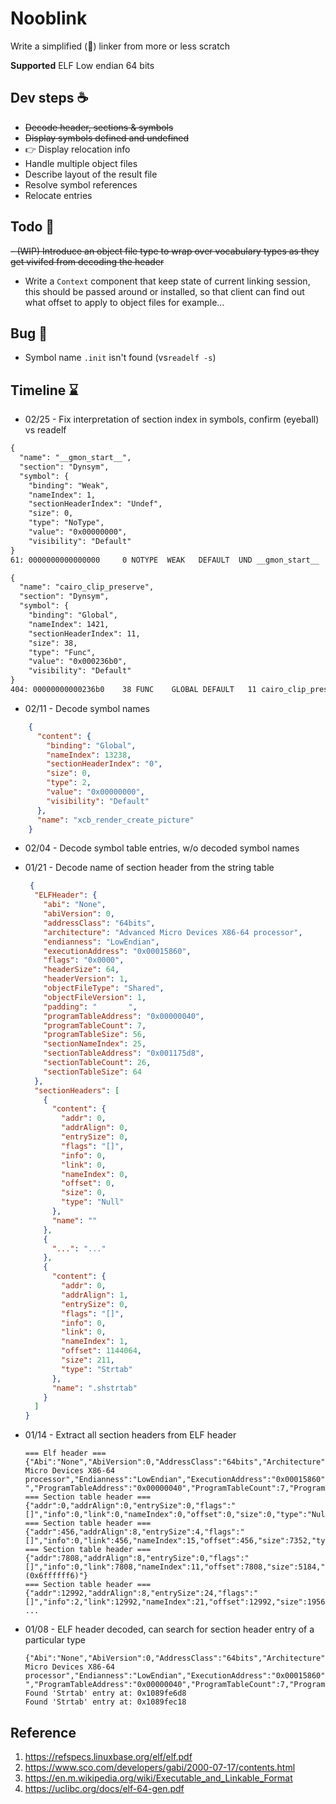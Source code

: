 # Nooblink

Write a simplified (💩) linker from more or less scratch

**Supported**
ELF Low endian 64 bits

## Dev steps ☕
- ~~Decode header, sections & symbols~~
- ~~Display symbols defined and undefined~~ 
- 👉 Display relocation info 
- Handle multiple object files 
- Describe layout of the result file 
- Resolve symbol references
- Relocate entries

## Todo 📝
~~- (WIP) Introduce an object file type to wrap over vocabulary types as they get vivifed from decoding the header~~
- Write a `Context` component that keep state of current linking session, this should be passed around or installed, so that client can find out what offset to apply to object files for example...

## Bug 🐛
- Symbol name `.init` isn't found (vs`readelf -s`)

## Timeline ⌛
- 02/25 - Fix interpretation of section index in symbols, confirm (eyeball) vs readelf
````txt
{
  "name": "__gmon_start__",
  "section": "Dynsym",
  "symbol": {
    "binding": "Weak",
    "nameIndex": 1,
    "sectionHeaderIndex": "Undef",
    "size": 0,
    "type": "NoType",
    "value": "0x00000000",
    "visibility": "Default"
}
61: 0000000000000000     0 NOTYPE  WEAK   DEFAULT  UND __gmon_start__

{
  "name": "cairo_clip_preserve",
  "section": "Dynsym",
  "symbol": {
    "binding": "Global",
    "nameIndex": 1421,
    "sectionHeaderIndex": 11,
    "size": 38,
    "type": "Func",
    "value": "0x000236b0",
    "visibility": "Default"
}
404: 00000000000236b0    38 FUNC    GLOBAL DEFAULT   11 cairo_clip_preserve
````

- 02/11 - Decode symbol names
````json
    {
      "content": {
        "binding": "Global",
        "nameIndex": 13238,
        "sectionHeaderIndex": "0",
        "size": 0,
        "type": 2,
        "value": "0x00000000",
        "visibility": "Default"
      },
      "name": "xcb_render_create_picture"
    }
````

- 02/04 - Decode symbol table entries, w/o decoded symbol names

- 01/21 - Decode name of section header from the string table
  ````json 
   {
    "ELFHeader": {
      "abi": "None",
      "abiVersion": 0,
      "addressClass": "64bits",
      "architecture": "Advanced Micro Devices X86-64 processor",
      "endianness": "LowEndian",
      "executionAddress": "0x00015860",
      "flags": "0x0000",
      "headerSize": 64,
      "headerVersion": 1,
      "objectFileType": "Shared",
      "objectFileVersion": 1,
      "padding": "       ",
      "programTableAddress": "0x00000040",
      "programTableCount": 7,
      "programTableSize": 56,
      "sectionNameIndex": 25,
      "sectionTableAddress": "0x001175d8",
      "sectionTableCount": 26,
      "sectionTableSize": 64
    },
    "sectionHeaders": [
      {
        "content": {
          "addr": 0,
          "addrAlign": 0,
          "entrySize": 0,
          "flags": "[]",
          "info": 0,
          "link": 0,
          "nameIndex": 0,
          "offset": 0,
          "size": 0,
          "type": "Null"
        },
        "name": ""
      },
      { 
        "...": "..."
      },
      {
        "content": {
          "addr": 0,
          "addrAlign": 1,
          "entrySize": 0,
          "flags": "[]",
          "info": 0,
          "link": 0,
          "nameIndex": 1,
          "offset": 1144064,
          "size": 211,
          "type": "Strtab"
        },
        "name": ".shstrtab"
      }
    ]
  }
  ````

- 01/14 - Extract all section headers from ELF header
  ````text
  === Elf header ===
  {"Abi":"None","AbiVersion":0,"AddressClass":"64bits","Architecture":"Advanced Micro Devices X86-64 processor","Endianness":"LowEndian","ExecutionAddress":"0x00015860","Flags":"0x0000","HeaderSize":64,"HeaderVersion":1,"ObjectFileType":"Shared","ObjectFileVersion":1,"Padding":"       ","ProgramTableAddress":"0x00000040","ProgramTableCount":7,"ProgramTableSize":56,"SectionNameIndex":25,"SectionTableAddress":"0x001175d8","SectionTableCount":26,"SectionTableSize":64}
  === Section table header ===
  {"addr":0,"addrAlign":0,"entrySize":0,"flags":"[]","info":0,"link":0,"nameIndex":0,"offset":0,"size":0,"type":"Null"}
  === Section table header ===
  {"addr":456,"addrAlign":8,"entrySize":4,"flags":"[]","info":0,"link":456,"nameIndex":15,"offset":456,"size":7352,"type":"Hash"}
  === Section table header ===
  {"addr":7808,"addrAlign":8,"entrySize":0,"flags":"[]","info":0,"link":7808,"nameIndex":11,"offset":7808,"size":5184,"type":"Unknown (0x6ffffff6)"}
  === Section table header ===
  {"addr":12992,"addrAlign":8,"entrySize":24,"flags":"[]","info":2,"link":12992,"nameIndex":21,"offset":12992,"size":19560,"type":"Dynsym"}
  ...
  ````

- 01/08 - ELF header decoded, can search for section header entry of a particular type
  ````text
  {"Abi":"None","AbiVersion":0,"AddressClass":"64bits","Architecture":"Advanced Micro Devices X86-64 processor","Endianness":"LowEndian","ExecutionAddress":"0x00015860","Flags":"0x0000","HeaderSize":64,"HeaderVersion":1,"ObjectFileType":"Shared","ObjectFileVersion":1,"Padding":"       ","ProgramTableAddress":"0x00000040","ProgramTableCount":7,"ProgramTableSize":56,"SectionNameIndex":25,"SectionTableAddress":"0x001175d8","SectionTableCount":26,"SectionTableSize":64}
  Found 'Strtab' entry at: 0x1089fe6d8
  Found 'Strtab' entry at: 0x1089fec18
  ````

## Reference
1. https://refspecs.linuxbase.org/elf/elf.pdf
2. https://www.sco.com/developers/gabi/2000-07-17/contents.html
3. https://en.m.wikipedia.org/wiki/Executable_and_Linkable_Format
4. https://uclibc.org/docs/elf-64-gen.pdf
